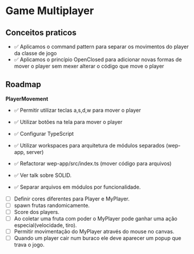 # Game Multiplayer

## Conceitos praticos

- ✅ Aplicamos o command pattern para separar os movimentos do player da classe de jogo
- ✅ Aplicamos o princípio OpenClosed para adicionar novas formas de mover o player sem mexer alterar o código que move o player

## Roadmap

**PlayerMovement**

- ✅ Permitir utilizar teclas a,s,d,w para mover o player
- ✅ Utilizar botões na tela para mover o player

- ✅ Configurar TypeScript
- ✅ Utilizar workspaces para arquitetura de módulos separados (wep-app, server)
- ✅ Refactorar wep-app/src/index.ts (mover código para arquivos)
- ✅ Ver talk sobre SOLID.
- ✅ Separar arquivos em módulos por funcionalidade.
- [ ] Definir cores diferentes para Player e MyPlayer.
- [ ] spawn frutas randomicamente.
- [ ] Score dos players.
- [ ] Ao coletar uma fruta com poder o MyPlayer pode ganhar uma ação especial(velocidade, tiro).
- [ ] Permitir movimentação do MyPlayer através do mouse no canvas.
- [ ] Quando um player cair num buraco ele deve aparecer um popup que trava o jogo.
